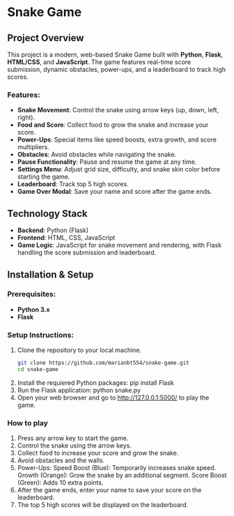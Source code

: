 # Snake Game

## Project Overview
This project is a modern, web-based Snake Game built with **Python**, **Flask**, **HTML/CSS**, and **JavaScript**. The game features real-time score submission, dynamic obstacles, power-ups, and a leaderboard to track high scores.

### Features:
- **Snake Movement**: Control the snake using arrow keys (up, down, left, right).
- **Food and Score**: Collect food to grow the snake and increase your score.
- **Power-Ups**: Special items like speed boosts, extra growth, and score multipliers.
- **Obstacles**: Avoid obstacles while navigating the snake.
- **Pause Functionality**: Pause and resume the game at any time.
- **Settings Menu**: Adjust grid size, difficulty, and snake skin color before starting the game.
- **Leaderboard**: Track top 5 high scores.
- **Game Over Modal**: Save your name and score after the game ends.

## Technology Stack
- **Backend**: Python (Flask)
- **Frontend**: HTML, CSS, JavaScript
- **Game Logic**: JavaScript for snake movement and rendering, with Flask handling the score submission and leaderboard.
  
## Installation & Setup

### Prerequisites:
- **Python 3.x**
- **Flask**
  
### Setup Instructions:
1. Clone the repository to your local machine.
   ```bash
   git clone https://github.com/marianbt554/snake-game.git
   cd snake-game
2. Install the requiered Python packages: pip install Flask
3. Run the Flask application: python snake.py
4. Open your web browser and go to http://127.0.0.1:5000/ to play the game.

### How to play
1. Press any arrow key to start the game.
2. Control the snake using the arrow keys.
3. Collect food to increase your score and grow the snake.
4. Avoid obstacles and the walls.
5. Power-Ups:
Speed Boost (Blue): Temporarily increases snake speed.
Growth (Orange): Grow the snake by an additional segment.
Score Boost (Green): Adds 10 extra points.
5. After the game ends, enter your name to save your score on the leaderboard.
6. The top 5 high scores will be displayed on the leaderboard.
